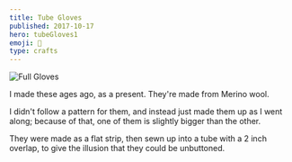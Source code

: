 ```yaml
---
title: Tube Gloves
published: 2017-10-17
hero: tubeGloves1
emoji: 🧤
type: crafts
---
```


![Full Gloves](tubeGloves1)

I made these ages ago, as a present. They're made from Merino wool.

I didn't follow a pattern for them, and instead just made them up as I went along; because of that, one of them is slightly bigger than the other.

They were made as a flat strip, then sewn up into a tube with a 2 inch overlap, to give the illusion that they could be unbuttoned.
